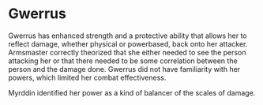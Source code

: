 # Gwerrus
Gwerrus has enhanced strength and a protective ability that allows her to reflect damage, whether physical or powerbased, back onto her attacker. Armsmaster correctly theorized that she either needed to see the person attacking her or that there needed to be some correlation between the person and the damage done. Gwerrus did not have familiarity with her powers, which limited her combat effectiveness.

Myrddin identified her power as a kind of balancer of the scales of damage.
